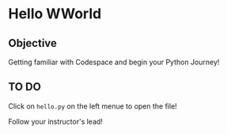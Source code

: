# Hello WWorld

## Objective

Getting familiar with Codespace and begin your Python Journey!

## TO DO

Click on `hello.py` on the left menue to open the file!

Follow your instructor's lead!








